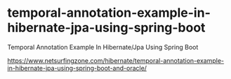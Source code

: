 # temporal-annotation-example-in-hibernate-jpa-using-spring-boot
Temporal Annotation Example In Hibernate/Jpa Using Spring Boot

https://www.netsurfingzone.com/hibernate/temporal-annotation-example-in-hibernate-jpa-using-spring-boot-and-oracle/
